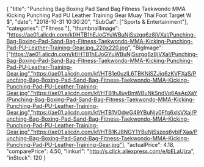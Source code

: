 {
	"title": "Punching Bag Boxing Pad Sand Bag Fitness Taekwondo MMA Kicking Punching Pad PU Leather Training Gear Muay Thai Foot Target W $",
	"date": "2018-10-31 10:30:20",
	"SubCat": ["Sports & Entertainment"],
	"categories": ["Fitness "],
	"thumbnailImage": "https://ae01.alicdn.com/kf/HTB1hEJoGYuWBuNjSszgq6z8jVXaI/Punching-Bag-Boxing-Pad-Sand-Bag-Fitness-Taekwondo-MMA-Kicking-Punching-Pad-PU-Leather-Training-Gear.jpg_220x220.jpg",
	"BigImage": ["https://ae01.alicdn.com/kf/HTB1hEJoGYuWBuNjSszgq6z8jVXaI/Punching-Bag-Boxing-Pad-Sand-Bag-Fitness-Taekwondo-MMA-Kicking-Punching-Pad-PU-Leather-Training-Gear.jpg","https://ae01.alicdn.com/kf/HTB1e0uzlL6TBKNjSZJiq6zKVFXaS/Punching-Bag-Boxing-Pad-Sand-Bag-Fitness-Taekwondo-MMA-Kicking-Punching-Pad-PU-Leather-Training-Gear.jpg","https://ae01.alicdn.com/kf/HTB1hJIuyBmWBuNkSndVq6AsApXaY/Punching-Bag-Boxing-Pad-Sand-Bag-Fitness-Taekwondo-MMA-Kicking-Punching-Pad-PU-Leather-Training-Gear.jpg","https://ae01.alicdn.com/kf/HTB1VOdwG49YBuNjy0Ffq6xIsVXaj/Punching-Bag-Boxing-Pad-Sand-Bag-Fitness-Taekwondo-MMA-Kicking-Punching-Pad-PU-Leather-Training-Gear.jpg","https://ae01.alicdn.com/kf/HTB1KJ8NGY1YBuNjSszeq6yblFXaa/Punching-Bag-Boxing-Pad-Sand-Bag-Fitness-Taekwondo-MMA-Kicking-Punching-Pad-PU-Leather-Training-Gear.jpg"],
	"actualPrice": 4.18,
	"comparePrice": 4.50,
	"linkurl": "http://s.click.aliexpress.com/e/bELaUiza",
	"inStock": 120
}
